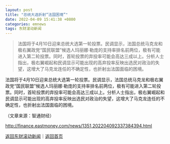 ```yaml
---
layout: post
title: "总统大选折射“法国困境”"
date: 2022-04-09 15:41:38 +0800
categories: emnews
tags: 东财滚动新闻
---
```

> 法国将于4月10日迎来总统大选第一轮投票。民调显示，法国总统马克龙和极右翼政党“国民联盟”候选人玛丽娜·勒庞的支持率排名前两位，极有可能进入第二轮投票。同时，首轮投票的弃投率可能会高达三成以上。分析人士指出，极右翼崛起和民调显示可能出现的高弃投率反映出选民对政治的失望，这增大了马克龙连任的不确定性，也折射出法国面临的困境。

<p>法国将于4月10日迎来总统大选第一轮投票。民调显示，法国总统马克龙和极右翼政党“国民联盟”候选人玛丽娜·勒庞的支持率排名前两位，极有可能进入第二轮投票。同时，首轮投票的弃投率可能会高达三成以上。分析人士指出，极右翼崛起和民调显示可能出现的高弃投率反映出选民对政治的失望，这增大了马克龙连任的不确定性，也折射出法国面临的困境。</p><p class="em_media">（文章来源：智通财经）</p>

<http://finance.eastmoney.com/news/1351,202204092337384394.html>

[返回东财滚动新闻](//finews.withounder.com/emnews/)｜[返回首页](//finews.withounder.com/)